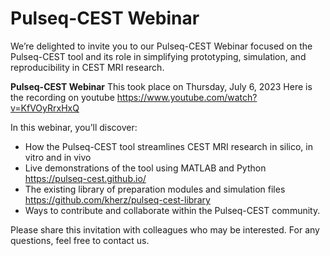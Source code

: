 # Pulseq-CEST Webinar

We’re delighted to invite you to our Pulseq-CEST Webinar focused on the Pulseq-CEST tool and its role in simplifying prototyping, simulation, and reproducibility in CEST MRI research.

**Pulseq-CEST Webinar**
This took place on Thursday, July 6, 2023
Here is the recording on youtube
https://www.youtube.com/watch?v=KfVOyRrxHxQ

In this webinar, you’ll discover:

- How the Pulseq-CEST tool streamlines CEST MRI research in silico, in vitro and in vivo
- Live demonstrations of the tool using MATLAB and Python https://pulseq-cest.github.io/
- The existing library of preparation modules and simulation files https://github.com/kherz/pulseq-cest-library
- Ways to contribute and collaborate within the Pulseq-CEST community.

Please share this invitation with colleagues who may be interested.
For any questions, feel free to contact us.
